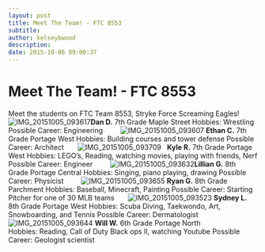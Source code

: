 ```yaml
---
layout: post
title: Meet The Team! - FTC 8553
subtitle:
author: kelseybwood
description:
date: 2015-10-06 09:00:37
---
```


# Meet The Team! - FTC 8553

Meet the students on FTC Team 8553, Stryke Force Screaming Eagles!   ![IMG_20151005_093617](/wp-content/uploads/2015/10/IMG_20151005_093617-300x300.jpg)**Dan D.** 7th Grade Maple Street Hobbies: Wrestling Possible Career: Engineering         ![IMG_20151005_093607](http://strykeforce.org/wp-content/uploads/2015/10/IMG_20151005_093607-300x300.jpg) **Ethan C.** 7th Grade Portage West Hobbies: Building courses and tower defense Possible Career: Architect       ![IMG_20151005_093709](http://strykeforce.org/wp-content/uploads/2015/10/IMG_20151005_093709-300x300.jpg)   **Kyle R.** 7th Grade Portage West Hobbies: LEGO’s, Reading, watching movies, playing with friends, Nerf Possible Career: Engineer         ![IMG_20151005_093632](http://strykeforce.org/wp-content/uploads/2015/10/IMG_20151005_093632-300x300.jpg)**Lillian G.** 8th Grade Portage Central Hobbies: Singing, piano playing, drawing Possible Career: Physicist          ![IMG_20151005_093655](http://strykeforce.org/wp-content/uploads/2015/10/IMG_20151005_093655-300x300.jpg) **Ryan G.** 8th Grade Parchment Hobbies: Baseball, Minecraft, Painting Possible Career: Starting Pitcher for one of 30 MLB teams       ![IMG_20151005_093523](http://strykeforce.org/wp-content/uploads/2015/10/IMG_20151005_093523-300x300.jpg) **Sydney L.** 8th Grade Portage West Hobbies: Scuba Diving, Taekwondo, Art, Snowboarding, and Tennis Possible Career: Dermatologist     ![IMG_20151005_093644](http://strykeforce.org/wp-content/uploads/2015/10/IMG_20151005_093644-300x300.jpg) **Will W.** 6th Grade Portage North Hobbies: Reading, Call of Duty Black ops II, watching Youtube Possible Career: Geologist scientist
